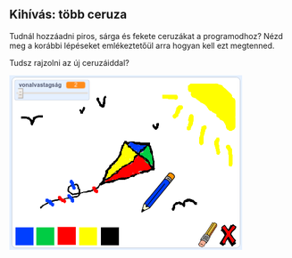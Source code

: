 ## Kihívás: több ceruza

Tudnál hozzáadni piros, sárga és fekete ceruzákat a programodhoz? Nézd meg a korábbi lépéseket emlékeztetőül arra hogyan kell ezt megtenned.

Tudsz rajzolni az új ceruzáiddal?

![képernyőkép](images/paint-final.png)
